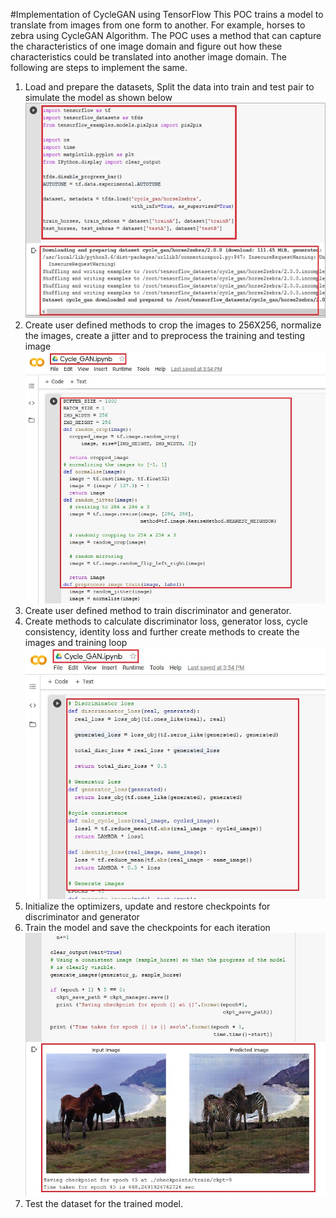 #Implementation of CycleGAN using TensorFlow
This POC trains a model to translate from images from one form to another. For example, horses to zebra using CycleGAN Algorithm. The POC uses a method that can capture the characteristics of one image domain and figure out how these characteristics could be translated into another image domain. The following are steps to implement the same.
1.	Load and prepare the datasets, Split the data into train and test pair to simulate the model as shown below
 ![Alt text](https://github.com/Protontech-1803/DataScience/blob/master/CycleGAN/load_dataset.jpg)
2.	Create user defined methods to crop the images to 256X256, normalize the images, create a jitter and to preprocess the training and testing image
 ![Alt text](https://github.com/Protontech-1803/DataScience/blob/master/CycleGAN/resize_image.jpg)
3.	Create user defined method to train discriminator and generator.
4.	Create methods to calculate discriminator loss, generator loss, cycle consistency, identity loss and further create methods to create the images and training loop
![Alt text](https://github.com/Protontech-1803/DataScience/blob/master/CycleGAN/calculate_loss.jpg)
5.	Initialize the optimizers, update and restore checkpoints for discriminator and generator 
6.	Train the model and save the checkpoints for each iteration
![Alt text](https://github.com/Protontech-1803/DataScience/blob/master/CycleGAN/train_model.jpg)
7.	Test the dataset for the trained model.
